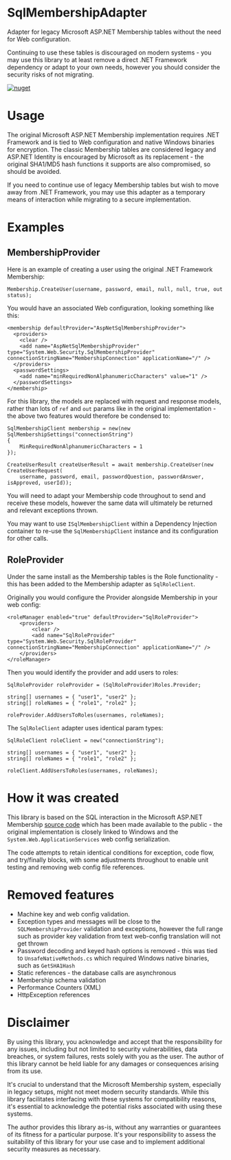 # SqlMembershipAdapter

Adapter for legacy Microsoft ASP.NET Membership tables without the need for Web configuration.

Continuing to use these tables is discouraged on modern systems - you may use this library to at least remove a direct .NET Framework dependency or adapt to your own needs, however you should consider the security risks of not migrating.

[![nuget](https://badgen.net/nuget/v/SqlMembershipAdapter?icon=nuget)](https://www.nuget.org/packages/SqlMembershipAdapter)

# Usage

The original Microsoft ASP.NET Membership implementation requires .NET Framework and is tied to Web configuration and native Windows binaries for encryption. The classic Membership tables are considered legacy and ASP.NET Identity is encouraged by Microsoft as its replacement - the original SHA1/MD5 hash functions it supports are also compromised, so should be avoided.

If you need to continue use of legacy Membership tables but wish to move away from .NET Framework, you may use this adapter as a temporary means of interaction while migrating to a secure implementation.

# Examples

## MembershipProvider

Here is an example of creating a user using the original .NET Framework Membership:

```
Membership.CreateUser(username, password, email, null, null, true, out status);
```

You would have an associated Web configuration, looking something like this:

```
<membership defaultProvider="AspNetSqlMembershipProvider">
  <providers>
    <clear />
    <add name="AspNetSqlMembershipProvider" type="System.Web.Security.SqlMembershipProvider" connectionStringName="MembershipConnection" applicationName="/" />
  </providers>
  <passwordSettings>
    <add name="minRequiredNonAlphanumericCharacters" value="1" />
  </passwordSettings>
</membership>
```

For this library, the models are replaced with request and response models, rather than lots of `ref` and `out` params like in the original implementation - the above two features would therefore be condensed to:

```
SqlMembershipClient membership = new(new SqlMembershipSettings("connectionString")
{
    MinRequiredNonAlphanumericCharacters = 1
});

CreateUserResult createUserResult = await membership.CreateUser(new CreateUserRequest(
	username, password, email, passwordQuestion, passwordAnswer, isApproved, userId));
```

You will need to adapt your Membership code throughout to send and receive these models, however the same data will ultimately be returned and relevant exceptions thrown.

You may want to use `ISqlMembershipClient` within a Dependency Injection container to re-use the `SqlMembershipClient` instance and its configuration for other calls.

## RoleProvider

Under the same install as the Membership tables is the Role functionality - this has been added to the Membership adapter as `SqlRoleClient`.

Originally you would configure the Provider alongside Membership in your web config:

```
<roleManager enabled="true" defaultProvider="SqlRoleProvider">
    <providers>
        <clear />
        <add name="SqlRoleProvider" type="System.Web.Security.SqlRoleProvider" connectionStringName="MembershipConnection" applicationName="/" />
    </providers>
</roleManager>
```

Then you would identify the provider and add users to roles:

```
SqlRoleProvider roleProvider = (SqlRoleProvider)Roles.Provider;

string[] usernames = { "user1", "user2" };
string[] roleNames = { "role1", "role2" };

roleProvider.AddUsersToRoles(usernames, roleNames);
```

The `SqlRoleClient` adapter uses identical param types:

```
SqlRoleClient roleClient = new("connectionString");

string[] usernames = { "user1", "user2" };
string[] roleNames = { "role1", "role2" };

roleClient.AddUsersToRoles(usernames, roleNames);
```

# How it was created

This library is based on the SQL interaction in the Microsoft ASP.NET Membership [source code](https://github.com/microsoft/referencesource/tree/master/System.Web.ApplicationServices) which has been made available to the public - the original implementation is closely linked to Windows and the `System.Web.ApplicationServices` web config serialization.

The code attempts to retain identical conditions for exception, code flow, and try/finally blocks, with some adjustments throughout to enable unit testing and removing web config file references.

# Removed features

- Machine key and web config validation.
- Exception types and messages will be close to the `SQLMembershipProvider` validation and exceptions, however the full range such as provider key validation from text web-config translation will not get thrown
- Password decoding and keyed hash options is removed - this was tied to `UnsafeNativeMethods.cs` which required Windows native binaries, such as `GetSHA1Hash`
- Static references - the database calls are asynchronous
- Membership schema validation
- Performance Counters (XML)
- HttpException references

# Disclaimer

By using this library, you acknowledge and accept that the responsibility for any issues, including but not limited to security vulnerabilities, data breaches, or system failures, rests solely with you as the user. The author of this library cannot be held liable for any damages or consequences arising from its use.

It's crucial to understand that the Microsoft Membership system, especially in legacy setups, might not meet modern security standards. While this library facilitates interfacing with these systems for compatibility reasons, it's essential to acknowledge the potential risks associated with using these systems.

The author provides this library as-is, without any warranties or guarantees of its fitness for a particular purpose. It's your responsibility to assess the suitability of this library for your use case and to implement additional security measures as necessary.
